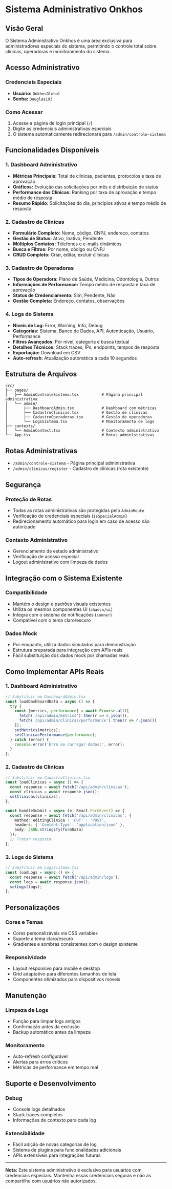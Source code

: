 # Sistema Administrativo Onkhos

## Visão Geral

O Sistema Administrativo Onkhos é uma área exclusiva para administradores especiais do sistema, permitindo o controle total sobre clínicas, operadoras e monitoramento do sistema.

## Acesso Administrativo

### Credenciais Especiais
- **Usuário:** `OnkhosGlobal`
- **Senha:** `Douglas193`

### Como Acessar
1. Acesse a página de login principal (`/`)
2. Digite as credenciais administrativas especiais
3. O sistema automaticamente redirecionará para `/admin/controle-sistema`

## Funcionalidades Disponíveis

### 1. Dashboard Administrativo
- **Métricas Principais:** Total de clínicas, pacientes, protocolos e taxa de aprovação
- **Gráficos:** Evolução das solicitações por mês e distribuição de status
- **Performance das Clínicas:** Ranking por taxa de aprovação e tempo médio de resposta
- **Resumo Rápido:** Solicitações do dia, princípios ativos e tempo médio de resposta

### 2. Cadastro de Clínicas
- **Formulário Completo:** Nome, código, CNPJ, endereço, contatos
- **Gestão de Status:** Ativo, Inativo, Pendente
- **Múltiplos Contatos:** Telefones e e-mails dinâmicos
- **Busca e Filtros:** Por nome, código ou CNPJ
- **CRUD Completo:** Criar, editar, excluir clínicas

### 3. Cadastro de Operadoras
- **Tipos de Operadora:** Plano de Saúde, Medicina, Odontologia, Outros
- **Informações de Performance:** Tempo médio de resposta e taxa de aprovação
- **Status de Credenciamento:** Sim, Pendente, Não
- **Gestão Completa:** Endereço, contatos, observações

### 4. Logs do Sistema
- **Níveis de Log:** Error, Warning, Info, Debug
- **Categorias:** Sistema, Banco de Dados, API, Autenticação, Usuário, Performance
- **Filtros Avançados:** Por nível, categoria e busca textual
- **Detalhes Técnicos:** Stack traces, IPs, endpoints, tempos de resposta
- **Exportação:** Download em CSV
- **Auto-refresh:** Atualização automática a cada 10 segundos

## Estrutura de Arquivos

```
src/
├── pages/
│   ├── AdminControleSistema.tsx          # Página principal administrativa
│   └── admin/
│       ├── DashboardAdmin.tsx            # Dashboard com métricas
│       ├── CadastroClinicas.tsx          # Gestão de clínicas
│       ├── CadastroOperadoras.tsx        # Gestão de operadoras
│       └── LogsSistema.tsx               # Monitoramento de logs
├── contexts/
│   └── AdminContext.tsx                  # Contexto administrativo
└── App.tsx                               # Rotas administrativas
```

## Rotas Administrativas

- `/admin/controle-sistema` - Página principal administrativa
- `/admin/clinicas/register` - Cadastro de clínicas (rota existente)

## Segurança

### Proteção de Rotas
- Todas as rotas administrativas são protegidas pelo `AdminRoute`
- Verificação de credenciais especiais (`isSpecialAdmin`)
- Redirecionamento automático para login em caso de acesso não autorizado

### Contexto Administrativo
- Gerenciamento de estado administrativo
- Verificação de acesso especial
- Logout administrativo com limpeza de dados

## Integração com o Sistema Existente

### Compatibilidade
- Mantém o design e padrões visuais existentes
- Utiliza os mesmos componentes UI (`shadcn/ui`)
- Integra com o sistema de notificações (`sonner`)
- Compatível com o tema claro/escuro

### Dados Mock
- Por enquanto, utiliza dados simulados para demonstração
- Estrutura preparada para integração com APIs reais
- Fácil substituição dos dados mock por chamadas reais

## Como Implementar APIs Reais

### 1. Dashboard Administrativo
```typescript
// Substituir em DashboardAdmin.tsx
const loadDashboardData = async () => {
  try {
    const [metrics, performance] = await Promise.all([
      fetch('/api/admin/metrics').then(r => r.json()),
      fetch('/api/admin/clinicas/performance').then(r => r.json())
    ]);
    setMetrics(metrics);
    setClinicasPerformance(performance);
  } catch (error) {
    console.error('Erro ao carregar dados:', error);
  }
};
```

### 2. Cadastro de Clínicas
```typescript
// Substituir em CadastroClinicas.tsx
const loadClinicas = async () => {
  const response = await fetch('/api/admin/clinicas');
  const clinicas = await response.json();
  setClinicas(clinicas);
};

const handleSubmit = async (e: React.FormEvent) => {
  const response = await fetch('/api/admin/clinicas', {
    method: editingClinica ? 'PUT' : 'POST',
    headers: { 'Content-Type': 'application/json' },
    body: JSON.stringify(formData)
  });
  // Tratar resposta
};
```

### 3. Logs do Sistema
```typescript
// Substituir em LogsSistema.tsx
const loadLogs = async () => {
  const response = await fetch('/api/admin/logs');
  const logs = await response.json();
  setLogs(logs);
};
```

## Personalizações

### Cores e Temas
- Cores personalizáveis via CSS variables
- Suporte a tema claro/escuro
- Gradientes e sombras consistentes com o design existente

### Responsividade
- Layout responsivo para mobile e desktop
- Grid adaptativo para diferentes tamanhos de tela
- Componentes otimizados para dispositivos móveis

## Manutenção

### Limpeza de Logs
- Função para limpar logs antigos
- Confirmação antes da exclusão
- Backup automático antes da limpeza

### Monitoramento
- Auto-refresh configurável
- Alertas para erros críticos
- Métricas de performance em tempo real

## Suporte e Desenvolvimento

### Debug
- Console logs detalhados
- Stack traces completos
- Informações de contexto para cada log

### Extensibilidade
- Fácil adição de novas categorias de log
- Sistema de plugins para funcionalidades adicionais
- APIs extensíveis para integrações futuras

---

**Nota:** Este sistema administrativo é exclusivo para usuários com credenciais especiais. Mantenha essas credenciais seguras e não as compartilhe com usuários não autorizados.
